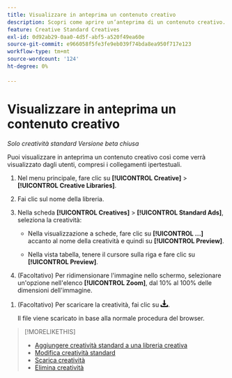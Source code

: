 ```yaml
---
title: Visualizzare in anteprima un contenuto creativo
description: Scopri come aprire un’anteprima di un contenuto creativo.
feature: Creative Standard Creatives
exl-id: 0d92ab29-0aa0-4d5f-abf5-a520f49ea60e
source-git-commit: e966058f5fe3fe9eb039f74bda8ea950f717e123
workflow-type: tm+mt
source-wordcount: '124'
ht-degree: 0%

---
```


# Visualizzare in anteprima un contenuto creativo

*Solo creatività standard*
*Versione beta chiusa*

Puoi visualizzare in anteprima un contenuto creativo così come verrà visualizzato dagli utenti, compresi i collegamenti ipertestuali.

1. Nel menu principale, fare clic su **[!UICONTROL Creative]** > **[!UICONTROL Creative Libraries]**.

1. Fai clic sul nome della libreria.

1. Nella scheda **[!UICONTROL Creatives]** > **[!UICONTROL Standard Ads]**, seleziona la creatività:

   * Nella visualizzazione a schede, fare clic su **[!UICONTROL ...]** accanto al nome della creatività e quindi su **[!UICONTROL Preview]**.

   * Nella vista tabella, tenere il cursore sulla riga e fare clic su **[!UICONTROL Preview]**.

1. (Facoltativo) Per ridimensionare l&#39;immagine nello schermo, selezionare un&#39;opzione nell&#39;elenco **[!UICONTROL Zoom]**, dal 10% al 100% delle dimensioni dell&#39;immagine.

<!-- Not there as of 1/22/24:  1. (Flexible HTML5 creatives; optional) To show all frames for the creative, select **Show frames**. -->

1. (Facoltativo) Per scaricare la creatività, fai clic su ![Scarica](/help/creative/assets/download.png "Scarica").

   Il file viene scaricato in base alla normale procedura del browser.

>[!MORELIKETHIS]
>
>* [Aggiungere creatività standard a una libreria creativa](/help/creative/creative-libraries/creative-add-standard.md)
>* [Modifica creatività standard](/help/creative/creative-libraries/creative-edit-standard.md)
>* [Scarica creatività](/help/creative/creative-libraries/creative-download.md)
>* [Elimina creatività](/help/creative/creative-libraries/creative-delete.md)
